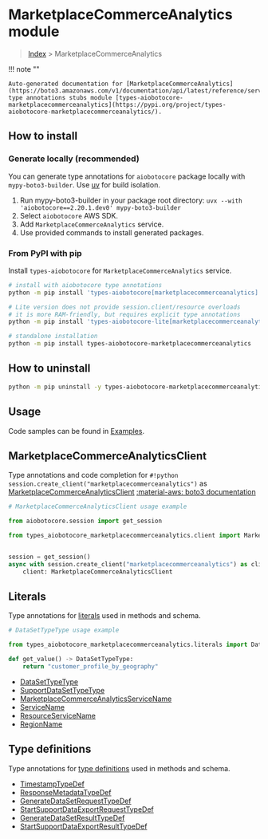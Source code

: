 # MarketplaceCommerceAnalytics module

> [Index](../README.md) > MarketplaceCommerceAnalytics


!!! note ""

    Auto-generated documentation for [MarketplaceCommerceAnalytics](https://boto3.amazonaws.com/v1/documentation/api/latest/reference/services/marketplacecommerceanalytics.html#marketplacecommerceanalytics)
    type annotations stubs module [types-aiobotocore-marketplacecommerceanalytics](https://pypi.org/project/types-aiobotocore-marketplacecommerceanalytics/).

## How to install

### Generate locally (recommended)

You can generate type annotations for `aiobotocore` package locally with `mypy-boto3-builder`.
Use [uv](https://docs.astral.sh/uv/getting-started/installation/) for build isolation.

1. Run mypy-boto3-builder in your package root directory: `uvx --with 'aiobotocore==2.20.1.dev0' mypy-boto3-builder`
1. Select `aiobotocore` AWS SDK.
1. Add `MarketplaceCommerceAnalytics` service.
1. Use provided commands to install generated packages.



### From PyPI with pip

Install `types-aiobotocore` for `MarketplaceCommerceAnalytics` service.

```bash
# install with aiobotocore type annotations
python -m pip install 'types-aiobotocore[marketplacecommerceanalytics]'

# Lite version does not provide session.client/resource overloads
# it is more RAM-friendly, but requires explicit type annotations
python -m pip install 'types-aiobotocore-lite[marketplacecommerceanalytics]'

# standalone installation
python -m pip install types-aiobotocore-marketplacecommerceanalytics
```



## How to uninstall

```bash
python -m pip uninstall -y types-aiobotocore-marketplacecommerceanalytics
```

## Usage

Code samples can be found in [Examples](./usage.md).

## MarketplaceCommerceAnalyticsClient

Type annotations and code completion for  `#!python session.create_client("marketplacecommerceanalytics")` as [MarketplaceCommerceAnalyticsClient](./client.md)
[:material-aws: boto3 documentation](https://boto3.amazonaws.com/v1/documentation/api/latest/reference/services/marketplacecommerceanalytics.html#MarketplaceCommerceAnalytics.Client)

```python
# MarketplaceCommerceAnalyticsClient usage example

from aiobotocore.session import get_session

from types_aiobotocore_marketplacecommerceanalytics.client import MarketplaceCommerceAnalyticsClient


session = get_session()
async with session.create_client("marketplacecommerceanalytics") as client:
    client: MarketplaceCommerceAnalyticsClient
```








## Literals

Type annotations for [literals](./literals.md) used in methods and schema.

```python
# DataSetTypeType usage example

from types_aiobotocore_marketplacecommerceanalytics.literals import DataSetTypeType

def get_value() -> DataSetTypeType:
    return "customer_profile_by_geography"
```

- [DataSetTypeType](./literals.md#datasettypetype)
- [SupportDataSetTypeType](./literals.md#supportdatasettypetype)
- [MarketplaceCommerceAnalyticsServiceName](./literals.md#marketplacecommerceanalyticsservicename)
- [ServiceName](./literals.md#servicename)
- [ResourceServiceName](./literals.md#resourceservicename)
- [RegionName](./literals.md#regionname)




## Type definitions

Type annotations for [type definitions](./type_defs.md) used in methods and schema.

- [TimestampTypeDef](./type_defs.md#timestamptypedef)
- [ResponseMetadataTypeDef](./type_defs.md#responsemetadatatypedef)
- [GenerateDataSetRequestTypeDef](./type_defs.md#generatedatasetrequesttypedef)
- [StartSupportDataExportRequestTypeDef](./type_defs.md#startsupportdataexportrequesttypedef)
- [GenerateDataSetResultTypeDef](./type_defs.md#generatedatasetresulttypedef)
- [StartSupportDataExportResultTypeDef](./type_defs.md#startsupportdataexportresulttypedef)

